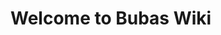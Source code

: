 <!DOCTYP html>
<html>
<head>
    <title>Bubbs Wiki</title>
</head>
<body>
    <h1>Welcome to Bubas Wiki</h1>
    
</body>
</html>